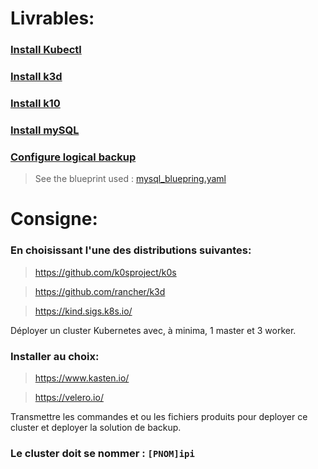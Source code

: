# Livrables:

### [Install Kubectl](https://github.com/lborruto/kubernetes_rs/blob/master/install_kubectl.md)

### [Install k3d](https://github.com/lborruto/kubernetes_rs/blob/master/install_k3d.md)

### [Install k10](https://github.com/lborruto/kubernetes_rs/blob/master/install_k10.md)

### [Install mySQL](https://github.com/lborruto/kubernetes_rs/blob/master/install_mysql.md)

### [Configure logical backup](https://github.com/lborruto/kubernetes_rs/blob/master/logical_backup.md)

> See the blueprint used : [mysql_bluepring.yaml](https://github.com/lborruto/kubernetes_rs/blob/master/mysql_blueprint.yaml)


# Consigne:

### En choisissant l'une des distributions suivantes:

> https://github.com/k0sproject/k0s

> https://github.com/rancher/k3d

> https://kind.sigs.k8s.io/

 Déployer un cluster Kubernetes avec, à minima, 1 master et 3 worker.

### Installer au choix:

> https://www.kasten.io/

> https://velero.io/

Transmettre les commandes et ou les fichiers produits pour deployer ce cluster et deployer la solution de backup.

### Le cluster doit se nommer : ```[PNOM]ipi```
